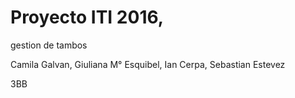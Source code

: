 # Proyecto ITI 2016,
gestion de tambos

Camila Galvan,
Giuliana M° Esquibel,
Ian Cerpa,
Sebastian Estevez

3BB

